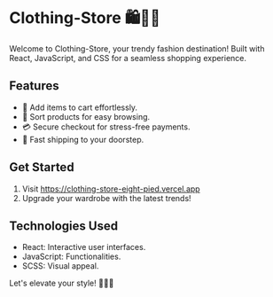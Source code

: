 # Clothing-Store 🛍️👗👖

Welcome to Clothing-Store, your trendy fashion destination! Built with React, JavaScript, and CSS for a seamless shopping experience.

## Features

- 🛒 Add items to cart effortlessly.
- 🔄 Sort products for easy browsing.
- 💳 Secure checkout for stress-free payments.
- 🚚 Fast shipping to your doorstep.

## Get Started

1. Visit https://clothing-store-eight-pied.vercel.app
2. Upgrade your wardrobe with the latest trends!

## Technologies Used

- React: Interactive user interfaces.
- JavaScript: Functionalities.
- SCSS: Visual appeal.

Let's elevate your style! 💃🕺🛒

